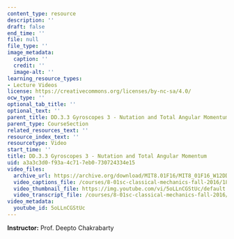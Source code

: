 ```yaml
---
content_type: resource
description: ''
draft: false
end_time: ''
file: null
file_type: ''
image_metadata:
  caption: ''
  credit: ''
  image-alt: ''
learning_resource_types:
- Lecture Videos
license: https://creativecommons.org/licenses/by-nc-sa/4.0/
ocw_type: ''
optional_tab_title: ''
optional_text: ''
parent_title: DD.3.3 Gyroscopes 3 - Nutation and Total Angular Momentum
parent_type: CourseSection
related_resources_text: ''
resource_index_text: ''
resourcetype: Video
start_time: ''
title: DD.3.3 Gyroscopes 3 - Nutation and Total Angular Momentum
uid: a3a3c3d0-f93a-4c71-7eb0-730724334e15
video_files:
  archive_url: https://archive.org/download/MIT8.01F16/MIT8_01F16_W12DD03_360p.mp4
  video_captions_file: /courses/8-01sc-classical-mechanics-fall-2016/189555e8850457a5a2937ef37b851446_5oLLnCGStUc.vtt
  video_thumbnail_file: https://img.youtube.com/vi/5oLLnCGStUc/default.jpg
  video_transcript_file: /courses/8-01sc-classical-mechanics-fall-2016/bf05a2580eca7a3a92d0a770e608af76_5oLLnCGStUc.pdf
video_metadata:
  youtube_id: 5oLLnCGStUc
---
```

**Instructor:** Prof. Deepto Chakrabarty